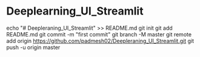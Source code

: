 # Deeplearning_UI_Streamlit
echo "# Deepleraning_UI_Streamlit" >> README.md
git init
git add README.md
git commit -m "first commit"
git branch -M master
git remote add origin https://github.com/padmesh02/Deepleraning_UI_Streamlit.git
git push -u origin master


